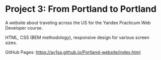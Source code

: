# Project 3: From Portland to Portland

A website about traveling across the US for the Yandex Practicum Web Developer course.

HTML, CSS (BEM methodology), responsive design for various screen sizes. 

GitHub Pages: https://av1sa.github.io/Portland-website/index.html
